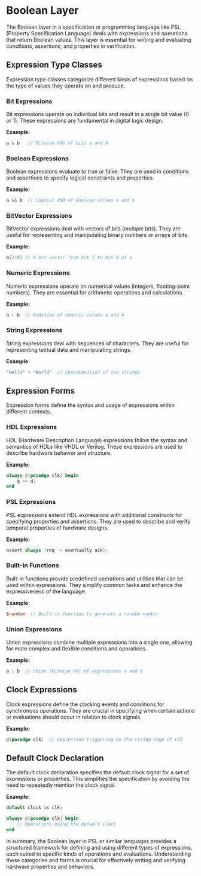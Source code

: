 # Boolean Layer

The Boolean layer in a specification or programming language like PSL (Property Specification Language) deals with expressions and operations that return Boolean values. This layer is essential for writing and evaluating conditions, assertions, and properties in verification.

## Expression Type Classes

Expression type classes categorize different kinds of expressions based on the type of values they operate on and produce.

### Bit Expressions

Bit expressions operate on individual bits and result in a single bit value (0 or 1). These expressions are fundamental in digital logic design.

**Example:**
```verilog
a & b   // Bitwise AND of bits a and b
```

### Boolean Expressions

Boolean expressions evaluate to true or false. They are used in conditions and assertions to specify logical constraints and properties.

**Example:**
```verilog
a && b  // Logical AND of Boolean values a and b
```

### BitVector Expressions

BitVector expressions deal with vectors of bits (multiple bits). They are useful for representing and manipulating binary numbers or arrays of bits.

**Example:**
```verilog
a[3:0] // 4-bit vector from bit 3 to bit 0 of a
```

### Numeric Expressions

Numeric expressions operate on numerical values (integers, floating-point numbers). They are essential for arithmetic operations and calculations.

**Example:**
```verilog
a + b  // Addition of numeric values a and b
```

### String Expressions

String expressions deal with sequences of characters. They are useful for representing textual data and manipulating strings.

**Example:**
```verilog
"Hello" + "World"  // Concatenation of two strings
```

## Expression Forms

Expression forms define the syntax and usage of expressions within different contexts.

### HDL Expressions

HDL (Hardware Description Language) expressions follow the syntax and semantics of HDLs like VHDL or Verilog. These expressions are used to describe hardware behavior and structure.

**Example:**
```verilog
always @(posedge clk) begin
    q <= d;
end
```

### PSL Expressions

PSL expressions extend HDL expressions with additional constructs for specifying properties and assertions. They are used to describe and verify temporal properties of hardware designs.

**Example:**
```verilog
assert always (req -> eventually ack);
```

### Built-in Functions

Built-in functions provide predefined operations and utilities that can be used within expressions. They simplify common tasks and enhance the expressiveness of the language.

**Example:**
```verilog
$random  // Built-in function to generate a random number
```

### Union Expressions

Union expressions combine multiple expressions into a single one, allowing for more complex and flexible conditions and operations.

**Example:**
```verilog
a | b  // Union (bitwise OR) of expressions a and b
```

## Clock Expressions

Clock expressions define the clocking events and conditions for synchronous operations. They are crucial in specifying when certain actions or evaluations should occur in relation to clock signals.

**Example:**
```verilog
@(posedge clk)  // Expression triggering on the rising edge of clk
```

## Default Clock Declaration

The default clock declaration specifies the default clock signal for a set of expressions or properties. This simplifies the specification by avoiding the need to repeatedly mention the clock signal.

**Example:**
```verilog
default clock is clk;

always @(posedge clk) begin
    // Operations using the default clock
end
```

In summary, the Boolean layer in PSL or similar languages provides a structured framework for defining and using different types of expressions, each suited to specific kinds of operations and evaluations. Understanding these categories and forms is crucial for effectively writing and verifying hardware properties and behaviors.
